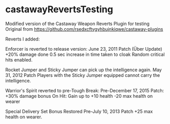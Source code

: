 # castawayRevertsTesting
Modified version of the Castaway Weapon Reverts Plugin for testing
Original from https://github.com/rsedxcftvgyhbujnkiqwe/castaway-plugins

Reverts I added:

Enforcer is reverted to release version:
	June 23, 2011 Patch (Über Update)
	+20% damage done
    0.5 sec increase in time taken to cloak
	Random critical hits enabled.

Rocket Jumper and Sticky Jumper can pick up the intelligence again.
	May 31, 2012 Patch
    Players with the Sticky Jumper equipped cannot carry the intelligence.

Warrior's Spirit reverted to pre-Tough Break:
	Pre-December 17, 2015 Patch:
	+30% damage bonus
	On Hit: Gain up to +10 health
	-20 max health on wearer
	
Special Delivery Set Bonus Restored
	Pre-July 10, 2013 Patch
        +25 max health on wearer.
